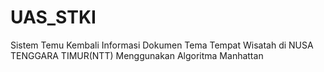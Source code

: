 # UAS_STKI
Sistem Temu Kembali Informasi Dokumen Tema Tempat Wisatah di NUSA TENGGARA TIMUR(NTT) Menggunakan Algoritma Manhattan
